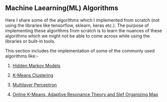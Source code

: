 ## Machine Laearning(ML) Algorithms

Here I share some of the algorithms which I implemented from scratch (not using the libraries like tensorflow, sklearn, keras etc.). The purpose of implementing these algorithms from scratch is to learn the nuances of these algorithms which we might not be able to come across while using the libraries or built-in tools.

This section includes the implementation of some of the commonly used algorithms like:-

1) <a href="https://github.com/suanshs/Project-DataScience/tree/master/ML-Algorithms/Hidden%20Markov%20Models">Hidden Markov Models</a>

2) <a href="https://github.com/suanshs/Project-DataScience/tree/master/ML-Algorithms/K-Means">K-Means Clustering</a>

3) <a href="https://github.com/suanshs/Project-DataScience/tree/master/ML-Algorithms/Multi-Layer%20Perceptron">Multilayer Perceptron</a>

4) <a href="https://github.com/suanshs/Project-DataScience/tree/master/ML-Algorithms/Online%20K-Means%20ART%20SOM">Online K-Means, Adaptive Resonance Theory and Slef Organizing Map</a>
